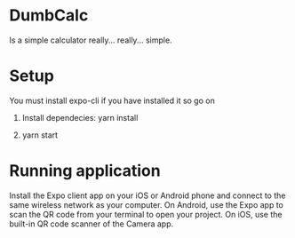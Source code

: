 # DumbCalc
Is a simple calculator really... really... simple.

# Setup
You must install expo-cli if you have installed it so go on

1. Install dependecies: yarn install

2. yarn start

# Running application

Install the Expo client app on your iOS or Android phone and connect to the same wireless network as your computer. On Android, use the Expo app to scan the QR code from your terminal to open your project. On iOS, use the built-in QR code scanner of the Camera app.
